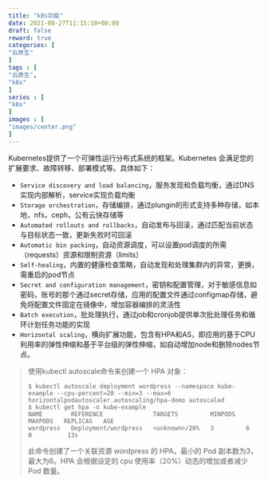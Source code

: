 ```yaml
---
title: "k8s功能"
date: 2021-08-27T11:15:10+08:00
draft: false
reward: true
categories: [
"云原生"
]
tags : [
"云原生",
"k8s"
]
series : [
"k8s"
]
images : [
"images/center.png"
]
---
```


[comment]: <> "# 1.2.1 k8s功能"

Kubernetes提供了一个可弹性运行分布式系统的框架。Kubernetes 会满足您的扩展要求、故障转移、部署模式等。具体如下：

- `Service discovery and load balancing`，服务发现和负载均衡，通过DNS实现内部解析，service实现负载均衡
- `Storage orchestration`，存储编排，通过plungin的形式支持多种存储，如本地，nfs，ceph，公有云快存储等
- `Automated rollouts and rollbacks`，自动发布与回滚，通过匹配当前状态与目标状态一致，更新失败时可回滚
- `Automatic bin packing`，自动资源调度，可以设置pod调度的所需（requests）资源和限制资源（limits）
- `Self-healing`，内置的健康检查策略，自动发现和处理集群内的异常，更换，需重启的pod节点
- `Secret and configuration management`，密钥和配置管理，对于敏感信息如密码，账号的那个通过secret存储，应用的配置文件通过configmap存储，避免将配置文件固定在镜像中，增加容器编排的灵活性
- `Batch execution`，批处理执行，通过job和cronjob提供单次批处理任务和循环计划任务功能的实现
- `Horizontal scaling`，横向扩展功能，包含有HPA和AS，即应用的基于CPU利用率的弹性伸缩和基于平台级的弹性伸缩，如自动增加node和删除nodes节点。

> 使用kubectl autoscale命令来创建一个 HPA 对象：
>
> ```shell
> $ kubectl autoscale deployment wordpress --namespace kube-example --cpu-percent=20 --min=3 --max=6
> horizontalpodautoscaler.autoscaling/hpa-demo autoscaled
> $ kubectl get hpa -n kube-example
> NAME        REFERENCE              TARGETS         MINPODS   MAXPODS   REPLICAS   AGE
> wordpress   Deployment/wordpress   <unknown>/20%   3         6         0          13s
> ```
>
> 此命令创建了一个关联资源 wordpress 的 HPA，最小的 Pod 副本数为3，最大为6。HPA 会根据设定的 cpu 使用率（20%）动态的增加或者减少 Pod 数量。

